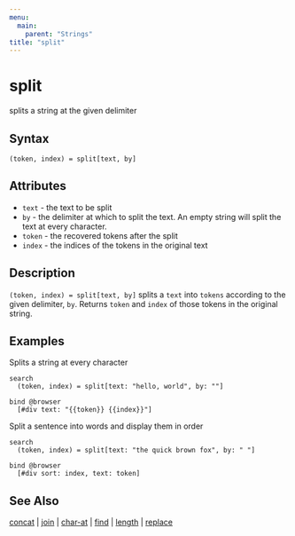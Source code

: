 ```yaml
---
menu:
  main:
    parent: "Strings"
title: "split"
---
```


# split

splits a string at the given delimiter 

## Syntax

```eve
(token, index) = split[text, by]
```

## Attributes

- `text` - the text to be split
- `by` - the delimiter at which to split the text. An empty string will split the text at every character.
- `token` - the recovered tokens after the split
- `index` - the indices of the tokens in the original text  

## Description

`(token, index) = split[text, by]` splits a `text` into `tokens` according to the given delimiter, `by`. Returns `token` and `index` of those tokens in the original string.

## Examples

Splits a string at every character

```eve
search
  (token, index) = split[text: "hello, world", by: ""]
  
bind @browser
  [#div text: "{{token}} {{index}}"]
```

Split a sentence into words and display them in order

```eve
search
  (token, index) = split[text: "the quick brown fox", by: " "]
  
bind @browser
  [#div sort: index, text: token]
```

## See Also

[concat](../concat) | [join](../join) | [char-at](../char-at) | [find](../find) | [length](../length) | [replace](../replace)
